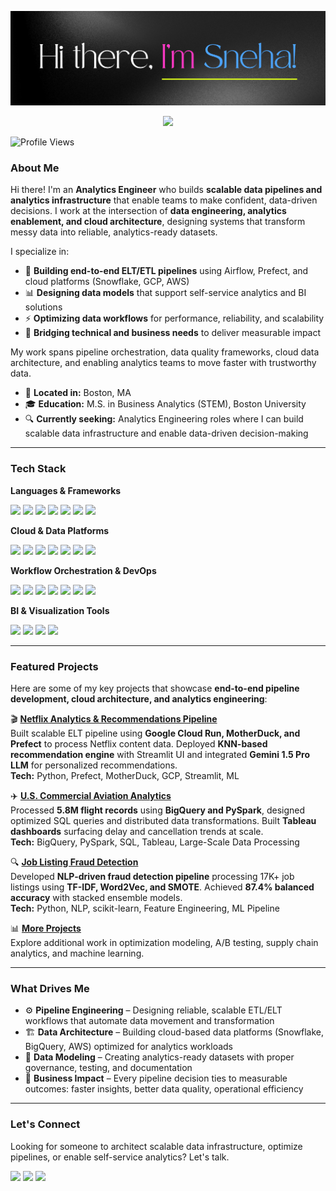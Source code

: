<p align="center">
  <img src="https://github.com/SnehaEkka/SnehaEkka/blob/main/GitHub-repo-banner.png" alt="Hi there, I'm Sneha!" />
</p>

<p align="center">
  <img src="https://readme-typing-svg.herokuapp.com?font=Poppins&size=28&pause=1000&color=1C1C1E&center=true&vCenter=true&width=900&lines=Building+Scalable+Data+Pipelines;Designing+Analytics+Infrastructure;Turning+Data+Chaos+into+Clarity" />
</p>

![Profile Views](https://komarev.com/ghpvc/?username=SnehaEkka&style=flat-square&color=4DA5FF)

### About Me  

Hi there! I'm an **Analytics Engineer** who builds **scalable data pipelines and analytics infrastructure** that enable teams to make confident, data-driven decisions. I work at the intersection of **data engineering, analytics enablement, and cloud architecture**, designing systems that transform messy data into reliable, analytics-ready datasets.

I specialize in:
- 🔧 **Building end-to-end ELT/ETL pipelines** using Airflow, Prefect, and cloud platforms (Snowflake, GCP, AWS)
- 📊 **Designing data models** that support self-service analytics and BI solutions
- ⚡ **Optimizing data workflows** for performance, reliability, and scalability
- 🤝 **Bridging technical and business needs** to deliver measurable impact

My work spans pipeline orchestration, data quality frameworks, cloud data architecture, and enabling analytics teams to move faster with trustworthy data.

- 📍 **Located in:** Boston, MA  
- 🎓 **Education:** M.S. in Business Analytics (STEM), Boston University  
- 🔍 **Currently seeking:** Analytics Engineering roles where I can build scalable data infrastructure and enable data-driven decision-making

---

### Tech Stack  

**Languages & Frameworks**  
<p align="left">
  <a href="https://www.python.org/"><img src="https://img.shields.io/badge/Python-1C1C1E?style=for-the-badge&logo=python&logoColor=white" /></a>
  <a href="https://www.mysql.com/"><img src="https://img.shields.io/badge/SQL-1C1C1E?style=for-the-badge&logo=mysql&logoColor=white" /></a>
  <a href="https://spark.apache.org/"><img src="https://img.shields.io/badge/PySpark-1C1C1E?style=for-the-badge&logo=apachespark&logoColor=white" /></a>
  <a href="https://pandas.pydata.org/"><img src="https://img.shields.io/badge/Pandas-1C1C1E?style=for-the-badge&logo=pandas&logoColor=white" /></a>
  <a href="https://numpy.org/"><img src="https://img.shields.io/badge/NumPy-1C1C1E?style=for-the-badge&logo=numpy&logoColor=white" /></a>
  <a href="https://scikit-learn.org/"><img src="https://img.shields.io/badge/Scikit--Learn-1C1C1E?style=for-the-badge&logo=scikitlearn&logoColor=white" /></a>
  <a href="https://www.gnu.org/software/bash/"><img src="https://img.shields.io/badge/Bash-1C1C1E?style=for-the-badge&logo=gnubash&logoColor=white" /></a>
</p>

**Cloud & Data Platforms**  
<p align="left">
  <a href="https://www.snowflake.com/"><img src="https://img.shields.io/badge/Snowflake-1C1C1E?style=for-the-badge&logo=snowflake&logoColor=white" /></a>
  <a href="https://cloud.google.com/bigquery"><img src="https://img.shields.io/badge/BigQuery-1C1C1E?style=for-the-badge&logo=googlecloud&logoColor=white" /></a>
  <a href="https://aws.amazon.com/"><img src="https://img.shields.io/badge/AWS-1C1C1E?style=for-the-badge&logo=amazonaws&logoColor=white" /></a>
  <a href="https://cloud.google.com/"><img src="https://img.shields.io/badge/Google_Cloud-1C1C1E?style=for-the-badge&logo=googlecloud&logoColor=white" /></a>
  <a href="https://motherduck.com/"><img src="https://img.shields.io/badge/MotherDuck-1C1C1E?style=for-the-badge&logo=duckdb&logoColor=white" /></a>
  <a href="https://www.teradata.com/"><img src="https://img.shields.io/badge/Teradata-1C1C1E?style=for-the-badge&logo=teradata&logoColor=white" /></a>
  <a href="https://www.databricks.com/"><img src="https://img.shields.io/badge/Databricks-1C1C1E?style=for-the-badge&logo=databricks&logoColor=white" /></a>
</p>

**Workflow Orchestration & DevOps**  
<p align="left">
  <a href="https://airflow.apache.org/"><img src="https://img.shields.io/badge/Apache_Airflow-1C1C1E?style=for-the-badge&logo=apacheairflow&logoColor=white" /></a>
  <a href="https://www.prefect.io/"><img src="https://img.shields.io/badge/Prefect-1C1C1E?style=for-the-badge&logo=prefect&logoColor=white" /></a>
  <a href="https://www.getdbt.com/"><img src="https://img.shields.io/badge/dbt-1C1C1E?style=for-the-badge&logo=dbt&logoColor=white" /></a>
  <a href="https://git-scm.com/"><img src="https://img.shields.io/badge/Git-1C1C1E?style=for-the-badge&logo=git&logoColor=white" /></a>
  <a href="https://github.com/"><img src="https://img.shields.io/badge/GitHub-1C1C1E?style=for-the-badge&logo=github&logoColor=white" /></a>
  <a href="https://www.docker.com/"><img src="https://img.shields.io/badge/Docker-1C1C1E?style=for-the-badge&logo=docker&logoColor=white" /></a>
  <a href="https://man7.org/linux/man-pages/man5/crontab.5.html"><img src="https://img.shields.io/badge/Crontab-1C1C1E?style=for-the-badge&logo=linux&logoColor=white" /></a>
</p>

**BI & Visualization Tools**  
<p align="left">
  <a href="https://public.tableau.com/"><img src="https://img.shields.io/badge/Tableau-1C1C1E?style=for-the-badge&logo=tableau&logoColor=white" /></a>
  <a href="https://powerbi.microsoft.com/"><img src="https://img.shields.io/badge/PowerBI-1C1C1E?style=for-the-badge&logo=powerbi&logoColor=white" /></a>
  <a href="https://streamlit.io/"><img src="https://img.shields.io/badge/Streamlit-1C1C1E?style=for-the-badge&logo=streamlit&logoColor=white" /></a>
  <a href="https://looker.com/"><img src="https://img.shields.io/badge/Looker-1C1C1E?style=for-the-badge&logo=looker&logoColor=white" /></a>
</p>

---

### Featured Projects  

Here are some of my key projects that showcase **end-to-end pipeline development, cloud architecture, and analytics engineering**:

🎬 **[Netflix Analytics & Recommendations Pipeline](https://github.com/SnehaEkka/BA882-Netflix-Analytics-Pipeline)**  
Built scalable ELT pipeline using **Google Cloud Run, MotherDuck, and Prefect** to process Netflix content data. Deployed **KNN-based recommendation engine** with Streamlit UI and integrated **Gemini 1.5 Pro LLM** for personalized recommendations.  
**Tech:** Python, Prefect, MotherDuck, GCP, Streamlit, ML

✈️ **[U.S. Commercial Aviation Analytics](https://github.com/SnehaEkka/BA843-Unveiling-Flight-Disruptions-Insights)**  
Processed **5.8M flight records** using **BigQuery and PySpark**, designed optimized SQL queries and distributed data transformations. Built **Tableau dashboards** surfacing delay and cancellation trends at scale.  
**Tech:** BigQuery, PySpark, SQL, Tableau, Large-Scale Data Processing

🔍 **[Job Listing Fraud Detection](https://github.com/SnehaEkka/BA820-Job-Listing-Integrity-Investigation)**  
Developed **NLP-driven fraud detection pipeline** processing 17K+ job listings using **TF-IDF, Word2Vec, and SMOTE**. Achieved **87.4% balanced accuracy** with stacked ensemble models.  
**Tech:** Python, NLP, scikit-learn, Feature Engineering, ML Pipeline

📊 **[More Projects](https://github.com/SnehaEkka?tab=repositories)**  
Explore additional work in optimization modeling, A/B testing, supply chain analytics, and machine learning.

---

### What Drives Me  

- ⚙️ **Pipeline Engineering** – Designing reliable, scalable ETL/ELT workflows that automate data movement and transformation  
- 🏗️ **Data Architecture** – Building cloud-based data platforms (Snowflake, BigQuery, AWS) optimized for analytics workloads  
- 📐 **Data Modeling** – Creating analytics-ready datasets with proper governance, testing, and documentation  
- 🎯 **Business Impact** – Every pipeline decision ties to measurable outcomes: faster insights, better data quality, operational efficiency

---

### Let's Connect  

Looking for someone to architect scalable data infrastructure, optimize pipelines, or enable self-service analytics? Let's talk.

<p align="left">
  <a href="https://www.snehaekka.com"><img src="https://img.shields.io/badge/Portfolio-1C1C1E?style=for-the-badge&logo=google-chrome&logoColor=white" /></a>
  <a href="https://www.linkedin.com/in/snehaekka"><img src="https://img.shields.io/badge/LinkedIn-1C1C1E?style=for-the-badge&logo=linkedin&logoColor=white" /></a>
  <a href="mailto:snehaekka@gmail.com"><img src="https://img.shields.io/badge/Email-1C1C1E?style=for-the-badge&logo=gmail&logoColor=white" /></a>
</p>
